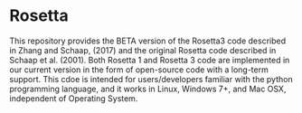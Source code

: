 # Rosetta
This repository provides the BETA version of the Rosetta3 code described in Zhang and Schaap, (2017) and the original Rosetta code described in Schaap et al. (2001).  Both Rosetta 1 and Rosetta 3 code are implemented in our current version in the form of open-source code with a long-term support. This cdoe is intended for users/developers familiar with the python programming language, and it works in Linux, Windows 7+, and Mac OSX, independent of Operating System.
